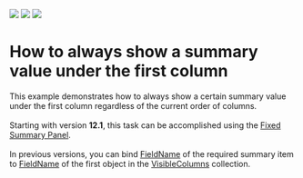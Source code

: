 <!-- default badges list -->
![](https://img.shields.io/endpoint?url=https://codecentral.devexpress.com/api/v1/VersionRange/128648102/22.2.2%2B)
[![](https://img.shields.io/badge/Open_in_DevExpress_Support_Center-FF7200?style=flat-square&logo=DevExpress&logoColor=white)](https://supportcenter.devexpress.com/ticket/details/E1761)
[![](https://img.shields.io/badge/📖_How_to_use_DevExpress_Examples-e9f6fc?style=flat-square)](https://docs.devexpress.com/GeneralInformation/403183)
<!-- default badges end -->
# How to always show a summary value under the first column


<p>This example demonstrates how to always show a certain summary value under the first column regardless of the current order of columns.<br><br>Starting with version <strong>12.1</strong>, this task can be accomplished using the <a href="https://documentation.devexpress.com/WPF/CustomDocument11404.aspx">Fixed Summary Panel</a>.<br><br>In previous versions, you can bind <a href="https://documentation.devexpress.com/#WPF/DevExpressXpfGridSummaryItemBaseMembersTopicAll">FieldName</a> of the required summary item to <a href="https://documentation.devexpress.com/#WPF/DevExpressXpfGridColumnBase_FieldNametopic">FieldName</a> of the first object in the <a href="https://documentation.devexpress.com/#WPF/DevExpressXpfGridGridViewBase_VisibleColumnstopic">VisibleColumns</a> collection.</p>

<br/>


